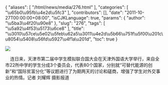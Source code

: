 {
    "aliases": [
        "/html/news/media/276.html"
    ],
    "categories": [
        "\u65b0\u95fb\u4e2d\u5fc3"
    ],
    "contributors": [],
    "date": "2011-10-27T00:00:00+08:00",
    "isCJKLanguage": true,
    "params": {
        "author": "\u5ba3\u4f20\u90e8"
    },
    "slug": "276",
    "tags": [
        "\u5a92\u4f53\u5173\u6ce8"
    ],
    "title": "\u3010\u57ce\u5e02\u5feb\u62a5\u3011\u4e2d\u5b66\u751f\u5f00\u201c\u8054\u5408\u56fd\u5927\u4f1a\u201d",
    "toc": true
}
    

![](https://cdn.tfls.online/mirror/full/9afbcafad5fdffa0c10928e59f4dc4557ce5b60a.jpg)

    连日来，天津市第二届中学生模拟联合国大会在天津外国语大学举行，来自全市22所中学的学生分成3个委员会，代表80个国家，分别就“可替代能源的创新”和“国际贫富分化”等议题进行了为期两天的讨论和磋商，增强了学生对外交事业的热情。记者 刘耀辉 摄影报道

